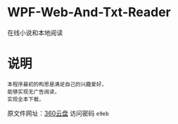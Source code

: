 # WPF-Web-And-Txt-Reader
在线小说和本地阅读

说明
=======
	本程序最初的构思是满足自己的兴趣爱好，
	能够实现无广告阅读，
	实现全本下载，
	
原文件网址：[360云盘](http://yunpan.cn/cQCFhiiq6Pn7n)   访问密码 `e9eb`